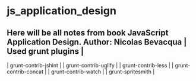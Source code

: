 # js_application_design
Here will be all notes from book JavaScript Application Design. Author: <b>Nicolas Bevacqua</b>
| Used grunt plugins |
-----------
| grunt-contrib-jshint |
| grunt-contrib-uglify |
| grunt-contrib-less |
| grunt-contrib-concat |
| grunt-contrib-watch |
| grunt-spritesmith |
